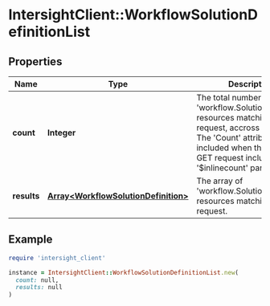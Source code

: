 # IntersightClient::WorkflowSolutionDefinitionList

## Properties

| Name | Type | Description | Notes |
| ---- | ---- | ----------- | ----- |
| **count** | **Integer** | The total number of &#39;workflow.SolutionDefinition&#39; resources matching the request, accross all pages. The &#39;Count&#39; attribute is included when the HTTP GET request includes the &#39;$inlinecount&#39; parameter. | [optional] |
| **results** | [**Array&lt;WorkflowSolutionDefinition&gt;**](WorkflowSolutionDefinition.md) | The array of &#39;workflow.SolutionDefinition&#39; resources matching the request. | [optional] |

## Example

```ruby
require 'intersight_client'

instance = IntersightClient::WorkflowSolutionDefinitionList.new(
  count: null,
  results: null
)
```

